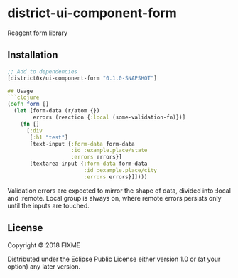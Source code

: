 # district-ui-component-form

Reagent form library

## Installation
```clojure
;; Add to dependencies
[district0x/ui-component-form "0.1.0-SNAPSHOT"]

## Usage
```clojure
(defn form []
  (let [form-data (r/atom {})
        errors (reaction {:local (some-validation-fn)})]
    (fn []
      [:div
       [:h1 "test"]
       [text-input {:form-data form-data
                    :id :example.place/state
                    :errors errors}]
       [textarea-input {:form-data form-data
                        :id :example.place/city
                        :errors errors}]])))
```
Validation errors are expected to mirror the shape of data, divided into :local and :remote.
Local group is always on, where remote errors persists only until the inputs are touched.

## License

Copyright © 2018 FIXME

Distributed under the Eclipse Public License either version 1.0 or (at
your option) any later version.
